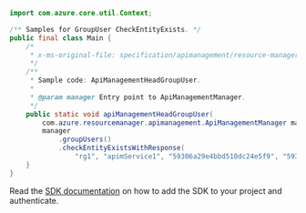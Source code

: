 ```java
import com.azure.core.util.Context;

/** Samples for GroupUser CheckEntityExists. */
public final class Main {
    /*
     * x-ms-original-file: specification/apimanagement/resource-manager/Microsoft.ApiManagement/stable/2021-08-01/examples/ApiManagementHeadGroupUser.json
     */
    /**
     * Sample code: ApiManagementHeadGroupUser.
     *
     * @param manager Entry point to ApiManagementManager.
     */
    public static void apiManagementHeadGroupUser(
        com.azure.resourcemanager.apimanagement.ApiManagementManager manager) {
        manager
            .groupUsers()
            .checkEntityExistsWithResponse(
                "rg1", "apimService1", "59306a29e4bbd510dc24e5f9", "5931a75ae4bbd512a88c680b", Context.NONE);
    }
}
```

Read the [SDK documentation](https://github.com/Azure/azure-sdk-for-java/blob/azure-resourcemanager-apimanagement_1.0.0-beta.3/sdk/apimanagement/azure-resourcemanager-apimanagement/README.md) on how to add the SDK to your project and authenticate.
